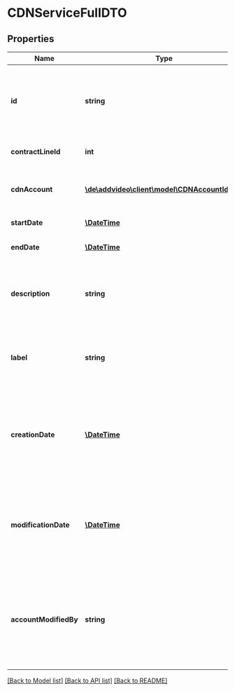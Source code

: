 # CDNServiceFullDTO

## Properties
Name | Type | Description | Notes
------------ | ------------- | ------------- | -------------
**id** | **string** | Generated id. READ ONLY! Value will be set from db and cannot be manipulated via the API!. | [optional] 
**contractLineId** | **int** | Reference to contract-line. | [optional] 
**cdnAccount** | [**\de\addvideo\client\model\CDNAccountIdDTO**](CDNAccountIdDTO.md) | Internal reference id to Account for CDN to be used. | 
**startDate** | [**\DateTime**](\DateTime.md) | Date of start of service. | 
**endDate** | [**\DateTime**](\DateTime.md) | Date of end of service (including). | [optional] 
**description** | **string** | Description. String value must not exceed 65536 bytes of ASCII characters. | 
**label** | **string** | A label. String value must not exceed 64 bytes of ASCII characters. | 
**creationDate** | [**\DateTime**](\DateTime.md) | Date of dataset creation. READ ONLY! Value will be set from db and cannot be manipulated via the API!. | [optional] 
**modificationDate** | [**\DateTime**](\DateTime.md) | Date of last dataset modification. READ ONLY! Value will be set from db and cannot be manipulated via the API!. | [optional] 
**accountModifiedBy** | **string** | Account used for last dataset modification. READ ONLY! Value will be set from db and cannot be manipulated via the API!. | [optional] 

[[Back to Model list]](../README.md#documentation-for-models) [[Back to API list]](../README.md#documentation-for-api-endpoints) [[Back to README]](../README.md)


